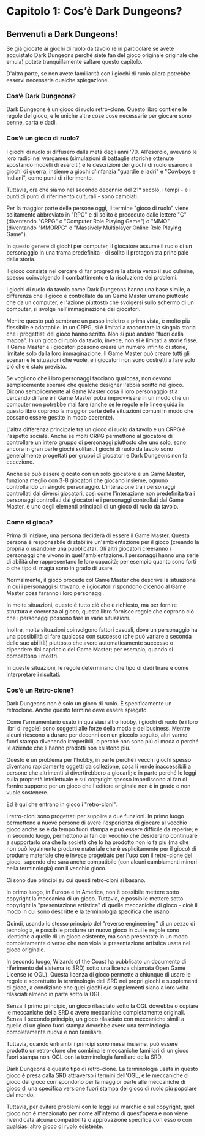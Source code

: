 # Capitolo 1: Cos’è Dark Dungeons?

## Benvenuti a Dark Dungeons!

Se già giocate ai giochi di ruolo da tavolo (e in particolare se avete
acquistato Dark Dungeons perché siete fan del gioco originale originale
che emula) potete tranquillamente saltare questo capitolo.

D'altra parte, se non avete familiarità con i giochi di ruolo allora
potrebbe esservi necessaria qualche spiegazione.

### Cos’è Dark Dungeons?

Dark Dungeons è un gioco di ruolo retro-clone. Questo libro contiene le
regole del gioco, e le uniche altre cose cose necessarie per giocare
sono penne, carta e dadi.

### Cos’è un gioco di ruolo?

I giochi di ruolo si diffusero dalla metà degli anni '70. All’esordio,
avevano le loro radici nei wargames (simulazioni di battaglie storiche
ottenute spostando modelli di eserciti) e le descrizioni dei giochi di
ruolo usarono i giochi di guerra, insieme a giochi d'infanzia "guardie e
ladri" e "Cowboys e Indiani", come punti di riferimento.

Tuttavia, ora che siamo nel secondo decennio del 21° secolo, i tempi - e
i punti di punti di riferimento culturali - sono cambiati.

Per la maggior parte delle persone oggi, il termine "gioco di ruolo"
viene solitamente abbreviato in "RPG" e di solito è preceduto dalle
lettere "C" (diventando "CRPG" o "Computer Role Playing Game") o "MMO"
(diventando "MMORPG" o "Massively Multiplayer Online Role Playing
Game").

In questo genere di giochi per computer, il giocatore assume il ruolo di
un personaggio in una trama predefinita - di solito il protagonista
principale della storia.

Il gioco consiste nel cercare di far progredire la storia verso il suo
culmine, spesso coinvolgendo il combattimento e la risoluzione dei
problemi.

I giochi di ruolo da tavolo come Dark Dungeons hanno una base simile, a
differenza che il gioco è controllato da un Game Master umano piuttosto
che da un computer, e l'azione piuttosto che svolgersi sullo schermo di
un computer, si svolge nell'immaginazione dei giocatori.

Mentre questo può sembrare un passo indietro a prima vista, è molto più
flessibile e adattabile. In un CRPG, si è limitati a raccontare la
singola storia che i progettisti del gioco hanno scritto. Non si può
andare "fuori dalla mappa". In un gioco di ruolo da tavolo, invece, non
si è limitati a storie fisse. Il Game Master e i giocatori possono
creare un numero infinito di storie, limitate solo dalla loro
immaginazione. Il Game Master può creare tutti gli scenari e le
situazioni che vuole, e i giocatori non sono costretti a fare solo ciò
che è stato previsto.

Se vogliono che i loro personaggi facciano qualcosa, non devono
semplicemente sperare che qualche designer l'abbia scritto nel gioco.
Dicono semplicemente al Game Master cosa il loro personaggio stia
cercando di fare e il Game Master potrà improvvisare in un modo che un
computer non potrebbe mai fare (anche se le regole e le linee guida in
questo libro coprono la maggior parte delle situazioni comuni in modo
che possano essere gestite in modo coerente).

L'altra differenza principale tra un gioco di ruolo da tavolo e un CRPG
è l'aspetto sociale. Anche se molti CRPG permettono al giocatore di
controllare un intero gruppo di personaggi piuttosto che uno solo, sono
ancora in gran parte giochi solitari. I giochi di ruolo da tavolo sono
generalmente progettati per gruppi di giocatori e Dark Dungeons non fa
eccezione.

Anche se può essere giocato con un solo giocatore e un Game Master,
funziona meglio con 3-8 giocatori che giocano insieme, ognuno
controllando un singolo personaggio. L'interazione tra i personaggi
controllati dai diversi giocatori, così come l'interazione non
predefinita tra i personaggi controllati dai giocatori e i personaggi
controllati dal Game Master, è uno degli elementi principali di un gioco
di ruolo da tavolo.

### Come si gioca?

Prima di iniziare, una persona deciderà di essere il Game Master. Questa
persona è responsabile di stabilire un'ambientazione per il gioco
(creando la propria o usandone una pubblicata). Gli altri giocatori
creeranno i personaggi che vivono in quell'ambientazione. I personaggi
hanno una serie di abilità che rappresentano le loro capacità; per
esempio quanto sono forti o che tipo di magia sono in grado di usare.

Normalmente, il gioco procede col Game Master che descrive la situazione
in cui i personaggi si trovano, e i giocatori rispondono dicendo al Game
Master cosa faranno i loro personaggi.

In molte situazioni, questo è tutto ciò che è richiesto, ma per fornire
struttura e coerenza al gioco, questo libro fornisce regole che coprono
ciò che i personaggi possono fare in varie situazioni.

Inoltre, molte situazioni coinvolgono fattori casuali, dove un
personaggio ha una possibilità di fare qualcosa con successo (che può
variare a seconda delle sue abilità) piuttosto che avere automaticamente
successo o dipendere dal capriccio del Game Master; per esempio, quando
si combattono i mostri.

In queste situazioni, le regole determinano che tipo di dadi tirare e
come interpretare i risultati.

### Cos’è un Retro-clone?

Dark Dungeons non è solo un gioco di ruolo. È specificamente un
retroclone. Anche questo termine deve essere spiegato.

Come l'armamentario usato in qualsiasi altro hobby, i giochi di ruolo (e
i loro libri di regole) sono soggetti alle forze della moda e del
business. Mentre alcuni riescono a durare per decenni con un piccolo
seguito, altri vanno fuori stampa divenendo irreperibili, o perché non
sono più di moda o perché le aziende che li hanno prodotti non esistono
più.

Questo è un problema per l'hobby, in parte perché i vecchi giochi spesso
diventano rapidamente oggetti da collezione, cosa li rende inaccessibili
a persone che altrimenti si divertirebbero a giocarli; e in parte perché
le leggi sulla proprietà intellettuale e sul copyright spesso
impediscono ai fan di fornire supporto per un gioco che l'editore
originale non è in grado o non vuole sostenere.

Ed è qui che entrano in gioco i "retro-cloni".

I retro-cloni sono progettati per supplire a due funzioni. In primo
luogo permettono a nuove persone di avere l'esperienza di giocare al
vecchio gioco anche se è da tempo fuori stampa e può essere difficile da
reperire; e in secondo luogo, permettono ai fan del vecchio che
desiderano continuare a supportarlo ora che la società che lo ha
prodotto non lo fa più (ma che non può legalmente produrre materiale che
è esplicitamente per il gioco) di produrre materiale che è invece
progettato per l'uso con il retro-clone del gioco, sapendo che sarà
anche compatibile (con alcuni cambiamenti minori nella terminologia) con
il vecchio gioco.

Ci sono due principi su cui questi retro-cloni si basano.

In primo luogo, in Europa e in America, non è possibile mettere sotto
copyright la meccanica di un gioco. Tuttavia, è possibile mettere sotto
copyright la "presentazione artistica" di quelle meccaniche di gioco -
cioè il modo in cui sono descritte e la terminologia specifica che
usano.

Quindi, usando lo stesso principio del "reverse engineering" di un pezzo
di tecnologia, è possibile produrre un nuovo gioco in cui le regole sono
identiche a quelle di un gioco esistente, ma sono presentate in un modo
completamente diverso che non viola la presentazione artistica usata nel
gioco originale.

In secondo luogo, Wizards of the Coast ha pubblicato un documento di
riferimento del sistema (o SRD) sotto una licenza chiamata Open Game
License (o OGL). Questa licenza di gioco permette a chiunque di usare le
regole e soprattutto la terminologia dell'SRD nei propri giochi e
supplementi di gioco, a condizione che quei giochi e/o supplementi siano
a loro volta rilasciati almeno in parte sotto la OGL.

Senza il primo principio, un gioco rilasciato sotto la OGL dovrebbe o
copiare le meccaniche della SRD o avere meccaniche completamente
originali. Senza il secondo principio, un gioco rilasciato con
meccaniche simili a quelle di un gioco fuori stampa dovrebbe avere una
terminologia completamente nuova e non familiare.

Tuttavia, quando entrambi i principi sono messi insieme, può essere
prodotto un retro-clone che combina le meccaniche familiari di un gioco
fuori stampa non-OGL con la terminologia familiare della SRD.

Dark Dungeons è questo tipo di retro-clone. La terminologia usata in
questo gioco è presa dalla SRD attraverso i termini dell'OGL, e le
meccaniche di gioco del gioco corrispondono per la maggior parte alle
meccaniche di gioco di una specifica versione fuori stampa del gioco di
ruolo più popolare del mondo.

Tuttavia, per evitare problemi con le leggi sul marchio e sul copyright,
quel gioco non è menzionato per nome all'interno di quest'opera e non
viene rivendicata alcuna compatibilità o approvazione specifica con esso
o con qualsiasi altro gioco di ruolo esistente.
